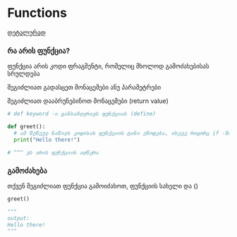 # Functions
[დეტალურად](https://www.w3schools.com/python/python_functions.asp)

### რა არის ფუნქცია?

ფუნქცია არის კოდი ფრაგმენტი, რომელიც მხოლოდ გამოძახებისას სრულდება

შეგიძლიათ გადასცეთ მონაცემები ანუ პარამეტრები

შეგიძლიათ დააბრუნებინოთ მონაცემები (return value)

```python
# def keyword -ი განსაზღვრავს ფუნქციას (define)

def greet():
  # ამ შეწეულ ნაწილს კოდისას ფუნქციის ტანი ეწოდება, ისევე როგორც if -ში ვწერთ
  print("Hello there!")

# ^^^ ეს არის ფუნქციის აღწერა
```

### გამოძახება

თქვენ შეგიძლიათ ფუნქცია გამოიძახოთ, ფუნქციის სახელი და ()

```python
greet()

"""
output:
Hello there!
"""
```
